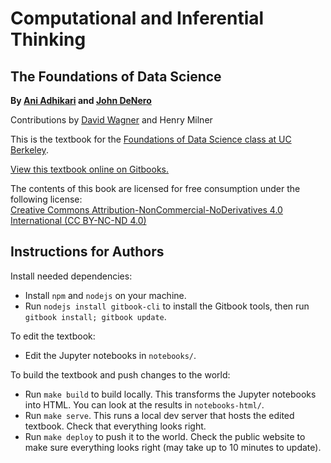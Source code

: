 Computational and Inferential Thinking
======================================

<!-- Required to ensure that mathjax loads correctly on interior pages... -->
<script type="text/x-mathjax-config">
  MathJax.Hub.Config({
    tex2jax: {
      inlineMath: [ ['$','$'], ["\\(","\\)"] ],
      processEscapes: true
    }
  });
</script>

The Foundations of Data Science
-------------------------------

**By [Ani Adhikari](http://statistics.berkeley.edu/people/ani-adhikari) and [John DeNero](http://denero.org)**

Contributions by [David Wagner](https://www.cs.berkeley.edu/~daw/) and Henry Milner

This is the textbook for the [Foundations of Data Science class at UC Berkeley][data8].

[View this textbook online on Gitbooks.][gitbook]

[data8]: http://data8.org/
[gitbook]: https://ds8.gitbooks.io/textbook/content/

The contents of this book are licensed for free consumption under the following license:  
[Creative Commons Attribution-NonCommercial-NoDerivatives 4.0 International (CC BY-NC-ND 4.0)](https://creativecommons.org/licenses/by-nc-nd/4.0/)

Instructions for Authors
------------------------

Install needed dependencies:

* Install `npm` and `nodejs` on your machine.
* Run `nodejs install gitbook-cli` to install the Gitbook tools, then run `gitbook install; gitbook update`.

To edit the textbook:

* Edit the Jupyter notebooks in `notebooks/`.

To build the textbook and push changes to the world:

* Run `make build` to build locally.  This transforms the Jupyter notebooks into HTML.  You can look at the results in `notebooks-html/`.
* Run `make serve`.  This runs a local dev server that hosts the edited textbook.  Check that everything looks right.
* Run `make deploy` to push it to the world.  Check the public website to make sure everything looks right (may take up to 10 minutes to update).

